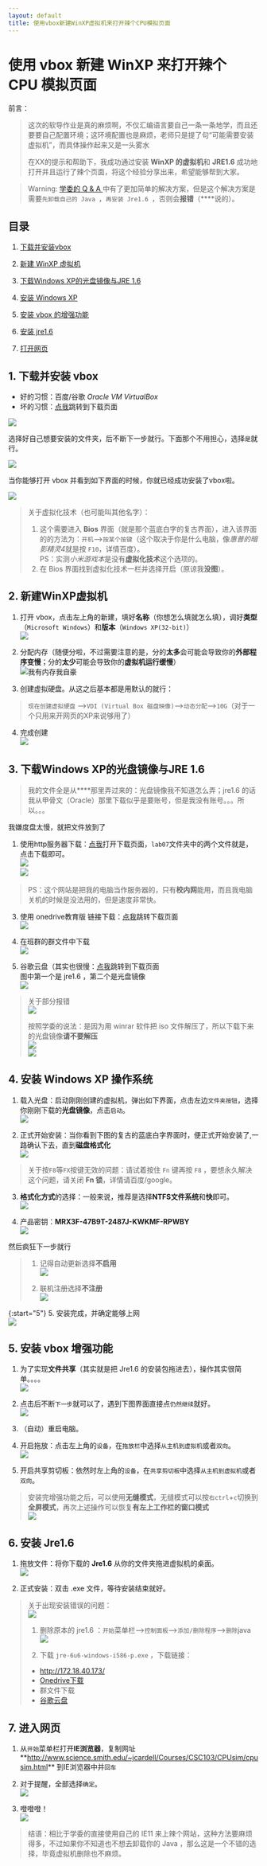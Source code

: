 ```yaml
---
layout: default
title: 使用vbox新建WinXP虚拟机来打开辣个CPU模拟页面
---
```


# 使用 vbox 新建 WinXP 来打开辣个 CPU 模拟页面

前言：
> 这次的软导作业是真的麻烦啊，不仅汇编语言要自己一条一条地学，而且还要要自己配置环境；这环境配置也是麻烦，老师只是提了句“可能需要安装虚拟机”，而具体操作起来又是一头雾水
>
>在XX的提示和帮助下，我成功通过安装 **WinXP 的虚拟机**和 **JRE1.6** 成功地打开并且运行了辣个页面，将这个经验分享出来，希望能够帮到大家。

> Warning: <a href="https://ks0508.github.io/SE-project/QA1/QA1" target="_blank">学委的 Q & A </a>中有了更加简单的解决方案，但是这个解决方案是需要`先卸载自己的 Java `，`再安装 Jre1.6 `，否则会**报错**（****说的）。

## 目录

1. <a href="#1">下载并安装vbox</a>

2. <a href="#2">新建 WinXP 虚拟机</a>

3. <a href="#3">下载Windows XP的光盘镜像与JRE 1.6</a>

4. <a href="#4">安装 Windows XP</a>

5. <a href="#5">安装 vbox 的增强功能</a>

6. <a href="#6">安装 jre1.6</a>

7. <a href="#7">打开网页</a>

## 1. <a name="1">下载并安装 vbox</a>


* 好的习惯：百度/谷歌 *Oracle VM VirtualBox*
* 坏的习惯：<a href="https://www.virtualbox.org/wiki/Downloads" target="_blank">点我</a>跳转到下载页面

![](images/002/vmboxdownload.png)

选择好自己想要安装的文件夹，后不断下一步就行。下面那个不用担心，选择`是`就行。

![](images/002/warning.png)

当你能够打开 vbox 并看到如下界面的时候，你就已经成功安装了vbox啦。

![](images/002/vboxstart.png)

> 关于虚拟化技术（也可能叫其他名字）：  
> 1. 这个需要进入 **Bios** 界面（就是那个蓝底白字的复古界面），进入该界面的的方法为：`开机`-->`按某个按键`（这个取决于你是什么电脑，像*惠普的暗影精灵4*就是按 `F10`，详情百度）。  
> PS：实测*小米游戏本*是没有**虚拟化技术**这个选项的。  
> 2. 在 Bios 界面找到虚拟化技术一栏并选择开启（原谅我**没图**）。

## 2. <a name="2">新建WinXP虚拟机</a>

1. 打开 vbox，点击左上角的新建，填好**名称**（你想怎么填就怎么填），调好**类型**（`Microsoft Windows`）和**版本**（`Windows XP(32-bit)`）  
![](images/002/classandversion.png)

2. 分配内存（随便分啦，不过需要注意的是，分的**太多**会可能会导致你的**外部程序变慢**；分的**太少**可能会导致你的**虚拟机运行缓慢**）  
![我有内存我自豪](images/002/memory.png)

3. 创建虚拟硬盘。从这之后基本都是用默认的就行：  
>`现在创建虚拟硬盘` -->`VDI (Virtual Box 磁盘映像)`-->`动态分配`-->`10G`（对于一个只用来开网页的XP来说够用了）

4. 完成创建  
![](images/002/finishcreat.png)

## 3. <a name="3">下载Windows XP的光盘镜像与JRE 1.6</a>

> 我的文件全是从****那里弄过来的：光盘镜像我不知道怎么弄；jre1.6 的话我从甲骨文（Oracle）那里下载似乎是要账号，但是我没有账号。。。所以。。。

我嫌度盘太慢，就把文件放到了  
1. 使用http服务器下载：<a href="http://172.18.40.173/" target="_blank">点我</a>打开下载页面，`lab07`文件夹中的两个文件就是，点击下载即可。  
![](images/002/http01.png)  
![](images/002/http02.png)

> PS：这个网站是把我的电脑当作服务器的，只有**校内网**能用，而且我电脑关机的时候是没法用的，但是速度非常快。

3. 使用 onedrive教育版 链接下载：<a href="https://mail2sysueducn-my.sharepoint.com/:f:/g/personal/mijlong_mail2_sysu_edu_cn/Ekqt-zs2T99GtVXF2rcZq20B-9qvidtDWFhu9DlrV9M84g?e=mx6QaV" target="_blank">点我</a>跳转下载页面  
![](images/002/onedrive.png)

3. 在班群的群文件中下载  
![](images/002/dlXPfromqq.png)

4. 谷歌云盘（其实也很慢：<a href="https://drive.google.com/open?id=1FvoWeTK_Y4owMS4pzZBxLwpsxJoU0wG7" target="_blank">点我</a>跳转到下载页面  
图中第一个是 jre1.6 ，第二个是光盘镜像  
![](images/002/wtnddl.png)

> 关于部分报错  
![](images/002/error.png)
>
> 按照学委的说法：是因为用 winrar 软件把 iso 文件解压了，所以下载下来的光盘镜像**请不要解压**  
![](images/002/sol01.png)  
![](images/002/sol02.png)

## 4. <a name="4">安装 Windows XP 操作系统</a>

1. 载入光盘：启动刚刚创建的虚拟机，弹出如下界面，点击左边`文件夹按钮`，选择你刚刚下载的**光盘镜像**，点击`启动`。  
![](images/002/choseadisk.png)

2. 正式开始安装：当你看到下图的复古的蓝底白字界面时，便正式开始安装了,一路确认下去，直到**磁盘格式化**  
![](images/002/startinstall.png)  
> 关于按`F8`等`FX`按键无效的问题：请试着按住 `Fn` 键再按 `F8` ，要想永久解决这个问题，请关闭 **Fn 锁**，详情请百度/google。

3. **格式化方式**的选择：一般来说，推荐是选择**NTFS文件系统**和**快**即可。  
![](images/002/choseformat.png)

4. 产品密钥：**MRX3F-47B9T-2487J-KWKMF-RPWBY**  
![](images/002/key.png)

然后疯狂下一步就行
> 1. 记得自动更新选择**不启用**  
> ![](images/002/noupdate.png)
>
> 2. 联机注册选择**不注册**  
> ![](images/002/nosign.png)

{:start="5"}
5. 安装完成，并确定能够上网  
![](images/002/finishinstall.png)

## 5. <a name="5">安装 vbox 增强功能</a>

1. 为了实现**文件共享**（其实就是把 Jre1.6 的安装包拖进去），操作其实很简单。。。。  
![](images/002/installauguma.png)

2. 点击后不断`下一步`就可以了，遇到下图界面直接点`仍然继续`就好。  
![](images/002/installauguma02.png)

3. （自动）重启电脑。

4. 开启拖放：点击左上角的`设备`，在`拖放栏`中选择`从主机到虚拟机`或者`双向`。  
![](images/002/tuofang.png)

5. 开启共享剪切板：依然时左上角的`设备`，在`共享剪切板`中选择`从主机到虚拟机`或者`双向`。

> 安装完增强功能之后，可以使用**无缝模式**，无缝模式可以按`右ctrl`+`c`切换到**全屏模式**，再次上述操作可以恢复**有左上工作栏的窗口模式**  
> ![](images/002/nofeng.png)

## 6. <a name="6">安装 Jre1.6</a>

1. 拖放文件：将你下载的 **Jre1.6** 从你的文件夹拖进虚拟机的桌面。  
![](images/002/jrein.png)

2. 正式安装：双击 .exe 文件，等待安装结束就好。

> 关于出现安装错误的问题：  
> ![](images/002/erroronjre.png)  
>
> 1. 删除原本的 jre1.6 ：`开始`菜单栏-->`控制面板`-->`添加/删除程序`-->`删除`java  
> ![](images/002/deljre.png)
>
> 2. 下载 `jre-6u6-windows-i586-p.exe` ，下载链接：  
> * <a href="http://172.18.40.173/" target="_blank">http://172.18.40.173/</a>  
> * <a href="https://mail2sysueducn-my.sharepoint.com/:u:/g/personal/mijlong_mail2_sysu_edu_cn/Ect9c32kVdxNtCtubuorPmoB3oEB_J0ZRpj2oEBa1BZf7A?e=k5GBtb" target="_blank">Onedrive下载  </a>
> * 群文件下载
> * <a href="https://drive.google.com/open?id=1TjSKwVxW4ad7ZSL2RjdV0GvFbrzGJZBU" target="_blank">谷歌云盘</a>

## 7. <a name="7">进入网页</a>

1. 从`开始`菜单栏打开**IE浏览器**，复制网址**<a href="http://www.science.smith.edu/~jcardell/Courses/CSC103/CPUsim/cpusim.html" style="word-break: break-word">http://www.science.smith.edu/~jcardell/Courses/CSC103/CPUsim/cpusim.html</a>** 到IE浏览器中并`回车`

2. 对于提醒，全部选择`确定`。  
![](images/002/joininwebsite.png)

3. 噔噔噔！  
![](images/002/finish.png)



> 结语：相比于学委的直接使用自己的 IE11 来上辣个网站，这种方法要麻烦得多，不过如果你不知道也不想去卸载你的 Java ，那么这是一个不错的选择，毕竟虚拟机删除也不麻烦。
